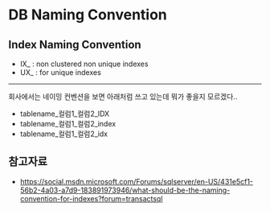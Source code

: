 # DB Naming Convention

## Index Naming Convention
- IX_ : non clustered non unique indexes
- UX_ : for unique indexes

---

회사에서는 네이밍 컨벤션을 보면 아래처럼 쓰고 있는데 뭐가 좋을지 모르겠다..
- tablename_컬럼1_컬럼2_IDX
- tablename_컬럼1_컬럼2_index
- tablename_컬럼1_컬럼2_idx

## 참고자료
- https://social.msdn.microsoft.com/Forums/sqlserver/en-US/431e5cf1-56b2-4a03-a7d9-183891973946/what-should-be-the-naming-convention-for-indexes?forum=transactsql